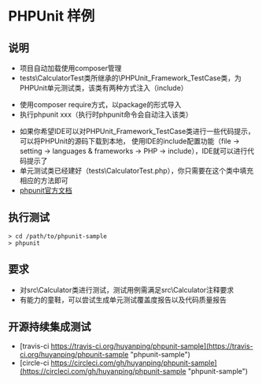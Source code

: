 PHPUnit 样例
==========

说明
---
+ 项目自动加载使用composer管理
+ tests\CalculatorTest类所继承的\PHPUnit_Framework_TestCase类，为PHPUnit单元测试类，该类有两种方式注入（include）
 - 使用composer require方式，以package的形式导入
 - 执行phpunit xxx（执行时phpunit命令会自动注入该类）
+ 如果你希望IDE可以对PHPUnit_Framework_TestCase类进行一些代码提示，可以将PHPUnit的源码下载到本地，
使用IDE的include配置功能（file -> setting -> languages & frameworks -> PHP -> include），IDE就可以进行代码提示了
+ 单元测试类已经建好（tests\CalculatorTest.php），你只需要在这个类中填充相应的方法即可
+ [phpunit官方文档](https://phpunit.de/manual/current/zh_cn/index.html "PHPUnit")

执行测试
----
```shell
> cd /path/to/phpunit-sample
> phpunit
```

要求
-----------
+ 对src\Calculator类进行测试，测试用例需满足src\Calculator注释要求
+ 有能力的童鞋，可以尝试生成单元测试覆盖度报告以及代码质量报告

开源持续集成测试
--------
+ [travis-ci https://travis-ci.org/huyanping/phpunit-sample](https://travis-ci.org/huyanping/phpunit-sample "phpunit-sample")
+ [circle-ci https://circleci.com/gh/huyanping/phpunit-sample](https://circleci.com/gh/huyanping/phpunit-sample "phpunit-sample")